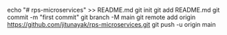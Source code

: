 echo "# rps-microservices" >> README.md
git init
git add README.md
git commit -m "first commit"
git branch -M main
git remote add origin https://github.com/jitunayak/rps-microservices.git
git push -u origin main
